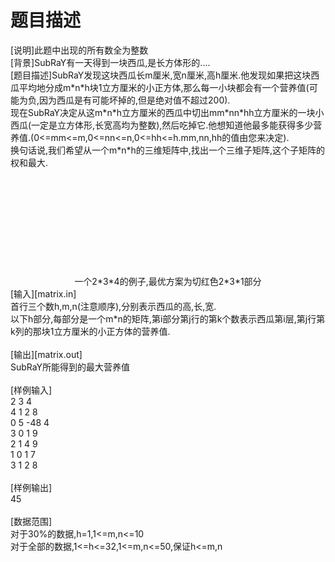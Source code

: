 # 题目描述


<div>[说明]此题中出现的所有数全为整数</div>
<div>[背景]SubRaY有一天得到一块西瓜,是长方体形的....</div>
<div>[题目描述]SubRaY发现这块西瓜长m厘米,宽n厘米,高h厘米.他发现如果把这块西瓜平均地分成m*n*h块1立方厘米的小正方体,那么每一小块都会有一个营养值(可能为负,因为西瓜是有可能坏掉的,但是绝对值不超过200).</div>
<div>现在SubRaY决定从这m*n*h立方厘米的西瓜中切出mm*nn*hh立方厘米的一块小西瓜(一定是立方体形,长宽高均为整数),然后吃掉它.他想知道他最多能获得多少营养值.(0&lt;=mm&lt;=m,0&lt;=nn&lt;=n,0&lt;=hh&lt;=h.mm,nn,hh的值由您来决定).</div>
<div>换句话说,我们希望从一个m*n*h的三维矩阵中,找出一个三维子矩阵,这个子矩阵的权和最大.</div>
<div> </div>
<div> </div>
<div> </div>
<div> </div>
<div> <img alt="" src="/images/matrix.JPG"/></div>
<div> </div>
<div> </div>
<div> </div>
<div> </div>
<div> </div>
<div align="center">一个2*3*4的例子,最优方案为切红色2*3*1部分</div>
<div>[输入][matrix.in]</div>
<div>首行三个数h,m,n(注意顺序),分别表示西瓜的高,长,宽.</div>
<div>以下h部分,每部分是一个m*n的矩阵,第i部分第j行的第k个数表示西瓜第i层,第j行第k列的那块1立方厘米的小正方体的营养值.</div>
<div> </div>
<div>[输出][matrix.out]</div>
<div>SubRaY所能得到的最大营养值</div>
<div> </div>
<div>[样例输入]</div>
<div>2 3 4</div>
<div>4 1 2 8</div>
<div>0 5 -48 4</div>
<div>3 0 1 9</div>
<div>2 1 4 9</div>
<div>1 0 1 7</div>
<div>3 1 2 8</div>
<div> </div>
<div>[样例输出]</div>
<div>45</div>
<div> </div>
<div>[数据范围]</div>
<div>对于30%的数据,h=1,1&lt;=m,n&lt;=10</div>
<div>对于全部的数据,1&lt;=h&lt;=32,1&lt;=m,n&lt;=50,保证h&lt;=m,n</div>
